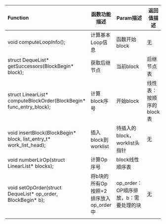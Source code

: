 
| Function                                           | 函数功能描述 | Param描述 | 返回值描述 | 实现者 |
| :------------------------------------------------- | ------------ | --------- | ---------- | ---------- |
| void computeLoopInfo(); | 计算基本Loop信息 |函数开始block|无| 完成  |
| struct DequeList* getSuccessors(BlockBegin* block); | 获取后继节点 | 当前block | 后继节点表 | 完成 |
| struct LinearList* computeBlockOrder(BlockBegin* func_entry_block); | 计算block序号 | 开始block | 线性表：按顺序的block表 | 童义 |
| void insertBlock(BlockBegin* block, list_entry_t* work_list_head); | 插入block到worklist | 待插入的block，worklist头指针 | 无 | 童义 |
| void numberLirOp(struct LinearList* blocks); | 计算Op序号 | block线性顺序表 |            |  |
| void setOpOrder(struct DequeList* op_order, BlockBegin* b); | 将b块的所有Op按照+2排序放入op_order中 | op_order：OP顺序排放，b：需要处理的块 | 无 |            |
|                            |              |               |            |            |